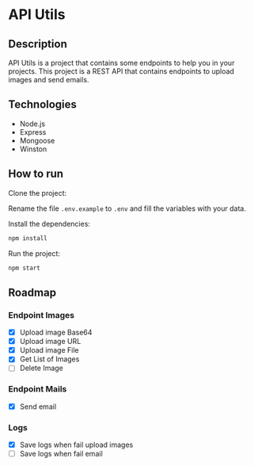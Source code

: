# API Utils
## Description
API Utils is a project that contains some endpoints to help you in your projects. This project is a REST API that contains endpoints to upload images and send emails.
## Technologies
- Node.js
- Express
- Mongoose
- Winston
## How to run
Clone the project:

Rename the file `.env.example` to `.env` and fill the variables with your data.

Install the dependencies:
```bash
npm install
```
Run the project:
```bash
npm start
```

## Roadmap
### Endpoint Images
- [X] Upload image Base64
- [X] Upload image URL
- [X] Upload image File
- [X] Get List of Images
- [ ] Delete Image

### Endpoint Mails
- [X] Send email

### Logs
- [X] Save logs when fail upload images
- [ ] Save logs when fail email